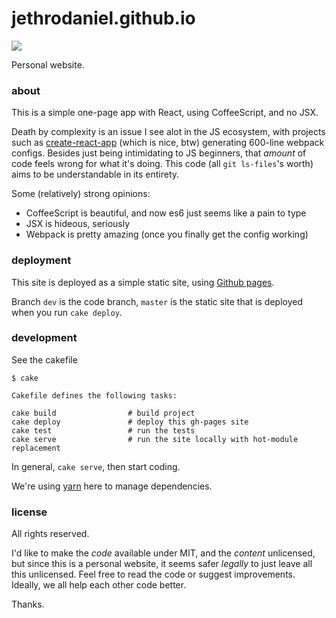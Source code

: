 # jethrodaniel.github.io

![](https://github.com/jethrodaniel/productivity/workflows/build/badge.svg)

Personal website.

### about

This is a simple one-page app with React, using CoffeeScript, and no JSX.

Death by complexity is an issue I see alot in the JS ecosystem, with projects such as [create-react-app](https://github.com/facebook/create-react-app) (which is nice, btw) generating 600-line webpack configs. Besides just being intimidating to JS beginners, that _amount_ of code feels wrong for what it's doing. This code (all `git ls-files`'s worth) aims to be understandable in its entirety.

Some (relatively) strong opinions:

- CoffeeScript is beautiful, and now es6 just seems like a pain to type
- JSX is hideous, seriously
- Webpack is pretty amazing (once you finally get the config working)

### deployment

This site is deployed as a simple static site, using [Github pages](https://pages.github.com/).

Branch `dev` is the code branch, `master` is the static site that is deployed when you run `cake deploy`.

### development

See the cakefile

```
$ cake

Cakefile defines the following tasks:

cake build                # build project
cake deploy               # deploy this gh-pages site
cake test                 # run the tests
cake serve                # run the site locally with hot-module replacement
```

In general, `cake serve`, then start coding.

We're using [yarn](https://classic.yarnpkg.com/en/docs/install/) here to manage dependencies.

### license

All rights reserved.

I'd like to make the _code_ available under MIT, and the _content_ unlicensed, but since this is a personal website, it seems safer _legally_ to just leave all this unlicensed. Feel free to read the code or suggest improvements. Ideally, we all help each other code better.

Thanks.

